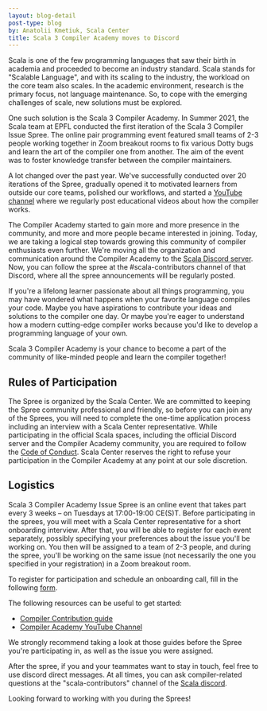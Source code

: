 ```yaml
---
layout: blog-detail
post-type: blog
by: Anatolii Kmetiuk, Scala Center
title: Scala 3 Compiler Academy moves to Discord
---
```


Scala is one of the few programming languages that saw their birth in academia and proceeded to become an industry standard. Scala stands for "Scalable Language", and with its scaling to the industry, the workload on the core team also scales. In the academic environment, research is the primary focus, not language maintenance. So, to cope with the emerging challenges of scale, new solutions must be explored.

One such solution is the Scala 3 Compiler Academy. In Summer 2021, the Scala team at EPFL conducted the first iteration of the Scala 3 Compiler Issue Spree. The online pair programming event featured small teams of 2-3 people working together in Zoom breakout rooms to fix various Dotty bugs and learn the art of the compiler one from another. The aim of the event was to foster knowledge transfer between the compiler maintainers.

A lot changed over the past year. We've successfully conducted over 20 iterations of the Spree, gradually opened it to motivated learners from outside our core teams, polished our workflows, and started a [YouTube channel](https://www.youtube.com/channel/UCIH0OgqE54-KEvYDg4LRhKQ) where we regularly post educational videos about how the compiler works.

The Compiler Academy started to gain more and more presence in the community, and more and more people became interested in joining. Today, we are taking a logical step towards growing this community of compiler enthusiasts even further. We're moving all the organization and communication around the Compiler Academy to the [Scala Discord server](https://discord.com/invite/scala). Now, you can follow the spree at the #scala-contributors channel of that Discord, where all the spree announcements will be regularly posted.

If you're a lifelong learner passionate about all things programming, you may have wondered what happens when your favorite language compiles your code. Maybe you have aspirations to contribute your ideas and solutions to the compiler one day. Or maybe you're eager to understand how a modern cutting-edge compiler works because you'd like to develop a programming language of your own.

Scala 3 Compiler Academy is your chance to become a part of the community of like-minded people and learn the compiler together!

## Rules of Participation
The Spree is organized by the Scala Center. We are committed to keeping the Spree community professional and friendly, so before you can join any of the Sprees, you will need to complete the one-time application process including an interview with a Scala Center representative. While participating in the official Scala spaces, including the official Discord server and the Compiler Academy community, you are required to follow the [Code of Conduct](https://www.scala-lang.org/conduct/). Scala Center reserves the right to refuse your participation in the Compiler Academy at any point at our sole discretion.

## Logistics
Scala 3 Compiler Academy Issue Spree is an online event that takes part every 3 weeks – on Tuesdays at 17:00-19:00 CE(S)T. Before participating in the sprees, you will meet with a Scala Center representative for a short onboarding interview. After that, you will be able to register for each event separately, possibly specifying your preferences about the issue you'll be working on. You then will be assigned to a team of 2-3 people, and during the spree, you'll be working on the same issue (not necessarily the one you specified in your registration) in a Zoom breakout room.

To register for participation and schedule an onboarding call, fill in the following [form](https://airtable.com/shr01mNvkz4oEZH38).

The following resources can be useful to get started:

- [Compiler Contribution guide](https://docs.scala-lang.org/scala3/guides/contribution/procedures-intro.html)
- [Compiler Academy YouTube Channel](https://www.youtube.com/channel/UCIH0OgqE54-KEvYDg4LRhKQ)

We strongly recommend taking a look at those guides before the Spree you're participating in, as well as the issue you were assigned.

After the spree, if you and your teammates want to stay in touch, feel free to use discord direct messages. At all times, you can ask compiler-related questions at the "scala-contributors" channel of the [Scala discord](https://discord.com/invite/scala).

Looking forward to working with you during the Sprees!
